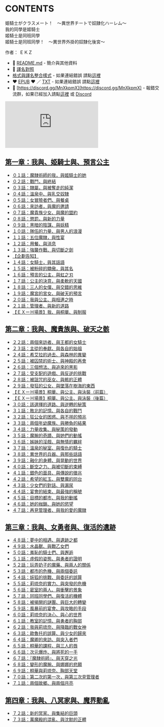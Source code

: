 # CONTENTS

姫騎士がクラスメート！　〜異世界チートで奴隷化ハーレム〜  
我的同學是姬騎士  
姬騎士是同班同學  
姬騎士是同班同學！　〜異世界外掛的奴隸化後宮〜  

作者： ＥＫＺ  



- :closed_book: [README.md](README.md) - 簡介與其他資料
- :pencil: [譯名對照](%E8%AD%AF%E5%90%8D%E5%B0%8D%E7%85%A7.md)
- [格式與譯名整合樣式](https://github.com/bluelovers/node-novel/blob/master/lib/locales/%E5%A7%AB%E9%A8%8E%E5%A3%AB%E3%81%8C%E3%82%AF%E3%83%A9%E3%82%B9%E3%83%A1%E3%83%BC%E3%83%88%EF%BC%81%E3%80%80%E3%80%9C%E7%95%B0%E4%B8%96%E7%95%8C%E3%83%81%E3%83%BC%E3%83%88%E3%81%A7%E5%A5%B4%E9%9A%B7%E5%8C%96%E3%83%8F%E3%83%BC%E3%83%AC%E3%83%A0%E3%80%9C.ts) - 如果連結錯誤 請點[這裡](https://github.com/bluelovers/node-novel/blob/master/lib/locales/)
-  :heart: [EPUB](https://gitlab.com/demonovel/epub-txt/blob/master/cm/%E6%88%91%E7%9A%84%E5%90%8C%E5%AD%B8%E6%98%AF%E5%A7%AC%E9%A8%8E%E5%A3%AB.epub) :heart:  ／ [TXT](https://gitlab.com/demonovel/epub-txt/blob/master/cm/out/%E6%88%91%E7%9A%84%E5%90%8C%E5%AD%B8%E6%98%AF%E5%A7%AC%E9%A8%8E%E5%A3%AB.out.txt) - 如果連結錯誤 請點[這裡](https://gitlab.com/demonovel/epub-txt/blob/master/cm/)
- :mega: [https://discord.gg/MnXkpmX](https://discord.gg/MnXkpmX) - 報錯交流群，如果已經加入請點[這裡](https://discordapp.com/channels/467794087769014273/467794088285175809) 或 [Discord](https://discordapp.com/channels/@me)


![導航目錄](https://chart.apis.google.com/chart?cht=qr&chs=150x150&chl=https://gitlab.com/novel-group/txt-source/blob/master/cm/姫騎士がクラスメート！　〜異世界チートで奴隷化ハーレム〜/導航目錄.md "導航目錄")




## [第一章：我與、姫騎士與、預言公主](00010_%E7%AC%AC%E4%B8%80%E7%AB%A0%EF%BC%9A%E6%88%91%E8%88%87%E3%80%81%E5%A7%AB%E9%A8%8E%E5%A3%AB%E8%88%87%E3%80%81%E9%A0%90%E8%A8%80%E5%85%AC%E4%B8%BB)

- [０１話：魔隸術師的我，與姬騎士的她](00010_%E7%AC%AC%E4%B8%80%E7%AB%A0%EF%BC%9A%E6%88%91%E8%88%87%E3%80%81%E5%A7%AB%E9%A8%8E%E5%A3%AB%E8%88%87%E3%80%81%E9%A0%90%E8%A8%80%E5%85%AC%E4%B8%BB/00010_%EF%BC%90%EF%BC%91%E8%A9%B1%EF%BC%9A%E9%AD%94%E9%9A%B8%E8%A1%93%E5%B8%AB%E7%9A%84%E6%88%91%EF%BC%8C%E8%88%87%E5%A7%AC%E9%A8%8E%E5%A3%AB%E7%9A%84%E5%A5%B9.txt)
- [０２話：戰鬥，與終結](00010_%E7%AC%AC%E4%B8%80%E7%AB%A0%EF%BC%9A%E6%88%91%E8%88%87%E3%80%81%E5%A7%AB%E9%A8%8E%E5%A3%AB%E8%88%87%E3%80%81%E9%A0%90%E8%A8%80%E5%85%AC%E4%B8%BB/00020_%EF%BC%90%EF%BC%92%E8%A9%B1%EF%BC%9A%E6%88%B0%E9%AC%A5%EF%BC%8C%E8%88%87%E7%B5%82%E7%B5%90.txt)
- [０３話：隸屬，與被奪走的純潔](00010_%E7%AC%AC%E4%B8%80%E7%AB%A0%EF%BC%9A%E6%88%91%E8%88%87%E3%80%81%E5%A7%AB%E9%A8%8E%E5%A3%AB%E8%88%87%E3%80%81%E9%A0%90%E8%A8%80%E5%85%AC%E4%B8%BB/00030_%EF%BC%90%EF%BC%93%E8%A9%B1%EF%BC%9A%E9%9A%B8%E5%B1%AC%EF%BC%8C%E8%88%87%E8%A2%AB%E5%A5%AA%E8%B5%B0%E7%9A%84%E7%B4%94%E6%BD%94.txt)
- [０４話：溫泉中、與乳交奴隸](00010_%E7%AC%AC%E4%B8%80%E7%AB%A0%EF%BC%9A%E6%88%91%E8%88%87%E3%80%81%E5%A7%AB%E9%A8%8E%E5%A3%AB%E8%88%87%E3%80%81%E9%A0%90%E8%A8%80%E5%85%AC%E4%B8%BB/00040_%EF%BC%90%EF%BC%94%E8%A9%B1%EF%BC%9A%E6%BA%AB%E6%B3%89%E4%B8%AD%E3%80%81%E8%88%87%E4%B9%B3%E4%BA%A4%E5%A5%B4%E9%9A%B8.txt)
- [０５話：女冒險者們、與餐桌](00010_%E7%AC%AC%E4%B8%80%E7%AB%A0%EF%BC%9A%E6%88%91%E8%88%87%E3%80%81%E5%A7%AB%E9%A8%8E%E5%A3%AB%E8%88%87%E3%80%81%E9%A0%90%E8%A8%80%E5%85%AC%E4%B8%BB/00050_%EF%BC%90%EF%BC%95%E8%A9%B1%EF%BC%9A%E5%A5%B3%E5%86%92%E9%9A%AA%E8%80%85%E5%80%91%E3%80%81%E8%88%87%E9%A4%90%E6%A1%8C.txt)
- [０６話：來訪者，與魔的邀請](00010_%E7%AC%AC%E4%B8%80%E7%AB%A0%EF%BC%9A%E6%88%91%E8%88%87%E3%80%81%E5%A7%AB%E9%A8%8E%E5%A3%AB%E8%88%87%E3%80%81%E9%A0%90%E8%A8%80%E5%85%AC%E4%B8%BB/00060_%EF%BC%90%EF%BC%96%E8%A9%B1%EF%BC%9A%E4%BE%86%E8%A8%AA%E8%80%85%EF%BC%8C%E8%88%87%E9%AD%94%E7%9A%84%E9%82%80%E8%AB%8B.txt)
- [０７話：魔貴族少女、與魔的盟約](00010_%E7%AC%AC%E4%B8%80%E7%AB%A0%EF%BC%9A%E6%88%91%E8%88%87%E3%80%81%E5%A7%AB%E9%A8%8E%E5%A3%AB%E8%88%87%E3%80%81%E9%A0%90%E8%A8%80%E5%85%AC%E4%B8%BB/00070_%EF%BC%90%EF%BC%97%E8%A9%B1%EF%BC%9A%E9%AD%94%E8%B2%B4%E6%97%8F%E5%B0%91%E5%A5%B3%E3%80%81%E8%88%87%E9%AD%94%E7%9A%84%E7%9B%9F%E7%B4%84.txt)
- [０８話：懲罰，與新的力量](00010_%E7%AC%AC%E4%B8%80%E7%AB%A0%EF%BC%9A%E6%88%91%E8%88%87%E3%80%81%E5%A7%AB%E9%A8%8E%E5%A3%AB%E8%88%87%E3%80%81%E9%A0%90%E8%A8%80%E5%85%AC%E4%B8%BB/00080_%EF%BC%90%EF%BC%98%E8%A9%B1%EF%BC%9A%E6%87%B2%E7%BD%B0%EF%BC%8C%E8%88%87%E6%96%B0%E7%9A%84%E5%8A%9B%E9%87%8F.txt)
- [０９話：黑暗的陰謀、與妖精](00010_%E7%AC%AC%E4%B8%80%E7%AB%A0%EF%BC%9A%E6%88%91%E8%88%87%E3%80%81%E5%A7%AB%E9%A8%8E%E5%A3%AB%E8%88%87%E3%80%81%E9%A0%90%E8%A8%80%E5%85%AC%E4%B8%BB/00090_%EF%BC%90%EF%BC%99%E8%A9%B1%EF%BC%9A%E9%BB%91%E6%9A%97%E7%9A%84%E9%99%B0%E8%AC%80%E3%80%81%E8%88%87%E5%A6%96%E7%B2%BE.txt)
- [１０話：隊伍的力量、與男人的浪漫](00010_%E7%AC%AC%E4%B8%80%E7%AB%A0%EF%BC%9A%E6%88%91%E8%88%87%E3%80%81%E5%A7%AB%E9%A8%8E%E5%A3%AB%E8%88%87%E3%80%81%E9%A0%90%E8%A8%80%E5%85%AC%E4%B8%BB/00100_%EF%BC%91%EF%BC%90%E8%A9%B1%EF%BC%9A%E9%9A%8A%E4%BC%8D%E7%9A%84%E5%8A%9B%E9%87%8F%E3%80%81%E8%88%87%E7%94%B7%E4%BA%BA%E7%9A%84%E6%B5%AA%E6%BC%AB.txt)
- [１１話：五位魔隸，與性宴](00010_%E7%AC%AC%E4%B8%80%E7%AB%A0%EF%BC%9A%E6%88%91%E8%88%87%E3%80%81%E5%A7%AB%E9%A8%8E%E5%A3%AB%E8%88%87%E3%80%81%E9%A0%90%E8%A8%80%E5%85%AC%E4%B8%BB/00110_%EF%BC%91%EF%BC%91%E8%A9%B1%EF%BC%9A%E4%BA%94%E4%BD%8D%E9%AD%94%E9%9A%B8%EF%BC%8C%E8%88%87%E6%80%A7%E5%AE%B4.txt)
- [１２話：用餐、與消息](00010_%E7%AC%AC%E4%B8%80%E7%AB%A0%EF%BC%9A%E6%88%91%E8%88%87%E3%80%81%E5%A7%AB%E9%A8%8E%E5%A3%AB%E8%88%87%E3%80%81%E9%A0%90%E8%A8%80%E5%85%AC%E4%B8%BB/00120_%EF%BC%91%EF%BC%92%E8%A9%B1%EF%BC%9A%E7%94%A8%E9%A4%90%E3%80%81%E8%88%87%E6%B6%88%E6%81%AF.txt)
- [１３話：強襲作戰、與切斷之劍](00010_%E7%AC%AC%E4%B8%80%E7%AB%A0%EF%BC%9A%E6%88%91%E8%88%87%E3%80%81%E5%A7%AB%E9%A8%8E%E5%A3%AB%E8%88%87%E3%80%81%E9%A0%90%E8%A8%80%E5%85%AC%E4%B8%BB/00130_%EF%BC%91%EF%BC%93%E8%A9%B1%EF%BC%9A%E5%BC%B7%E8%A5%B2%E4%BD%9C%E6%88%B0%E3%80%81%E8%88%87%E5%88%87%E6%96%B7%E4%B9%8B%E5%8A%8D.txt)
- [【企劃告知】](00010_%E7%AC%AC%E4%B8%80%E7%AB%A0%EF%BC%9A%E6%88%91%E8%88%87%E3%80%81%E5%A7%AB%E9%A8%8E%E5%A3%AB%E8%88%87%E3%80%81%E9%A0%90%E8%A8%80%E5%85%AC%E4%B8%BB/00140_%E3%80%90%E4%BC%81%E5%8A%83%E5%91%8A%E7%9F%A5%E3%80%91.txt)
- [１４話：女騎士，與其話語](00010_%E7%AC%AC%E4%B8%80%E7%AB%A0%EF%BC%9A%E6%88%91%E8%88%87%E3%80%81%E5%A7%AB%E9%A8%8E%E5%A3%AB%E8%88%87%E3%80%81%E9%A0%90%E8%A8%80%E5%85%AC%E4%B8%BB/00150_%EF%BC%91%EF%BC%94%E8%A9%B1%EF%BC%9A%E5%A5%B3%E9%A8%8E%E5%A3%AB%EF%BC%8C%E8%88%87%E5%85%B6%E8%A9%B1%E8%AA%9E.txt)
- [１５話：被粉碎的驕傲，與其名](00010_%E7%AC%AC%E4%B8%80%E7%AB%A0%EF%BC%9A%E6%88%91%E8%88%87%E3%80%81%E5%A7%AB%E9%A8%8E%E5%A3%AB%E8%88%87%E3%80%81%E9%A0%90%E8%A8%80%E5%85%AC%E4%B8%BB/00160_%EF%BC%91%EF%BC%95%E8%A9%B1%EF%BC%9A%E8%A2%AB%E7%B2%89%E7%A2%8E%E7%9A%84%E9%A9%95%E5%82%B2%EF%BC%8C%E8%88%87%E5%85%B6%E5%90%8D.txt)
- [１６話：預言的公主，與虹之刃](00010_%E7%AC%AC%E4%B8%80%E7%AB%A0%EF%BC%9A%E6%88%91%E8%88%87%E3%80%81%E5%A7%AB%E9%A8%8E%E5%A3%AB%E8%88%87%E3%80%81%E9%A0%90%E8%A8%80%E5%85%AC%E4%B8%BB/00170_%EF%BC%91%EF%BC%96%E8%A9%B1%EF%BC%9A%E9%A0%90%E8%A8%80%E7%9A%84%E5%85%AC%E4%B8%BB%EF%BC%8C%E8%88%87%E8%99%B9%E4%B9%8B%E5%88%83.txt)
- [１７話：公主的決意，與柔軟的天國](00010_%E7%AC%AC%E4%B8%80%E7%AB%A0%EF%BC%9A%E6%88%91%E8%88%87%E3%80%81%E5%A7%AB%E9%A8%8E%E5%A3%AB%E8%88%87%E3%80%81%E9%A0%90%E8%A8%80%E5%85%AC%E4%B8%BB/00180_%EF%BC%91%EF%BC%97%E8%A9%B1%EF%BC%9A%E5%85%AC%E4%B8%BB%E7%9A%84%E6%B1%BA%E6%84%8F%EF%BC%8C%E8%88%87%E6%9F%94%E8%BB%9F%E7%9A%84%E5%A4%A9%E5%9C%8B.txt)
- [１８話：三人的女僕、與交錯的思維](00010_%E7%AC%AC%E4%B8%80%E7%AB%A0%EF%BC%9A%E6%88%91%E8%88%87%E3%80%81%E5%A7%AB%E9%A8%8E%E5%A3%AB%E8%88%87%E3%80%81%E9%A0%90%E8%A8%80%E5%85%AC%E4%B8%BB/00190_%EF%BC%91%EF%BC%98%E8%A9%B1%EF%BC%9A%E4%B8%89%E4%BA%BA%E7%9A%84%E5%A5%B3%E5%83%95%E3%80%81%E8%88%87%E4%BA%A4%E9%8C%AF%E7%9A%84%E6%80%9D%E7%B6%AD.txt)
- [１９話：魔宮的宮女、與破天的預言](00010_%E7%AC%AC%E4%B8%80%E7%AB%A0%EF%BC%9A%E6%88%91%E8%88%87%E3%80%81%E5%A7%AB%E9%A8%8E%E5%A3%AB%E8%88%87%E3%80%81%E9%A0%90%E8%A8%80%E5%85%AC%E4%B8%BB/00200_%EF%BC%91%EF%BC%99%E8%A9%B1%EF%BC%9A%E9%AD%94%E5%AE%AE%E7%9A%84%E5%AE%AE%E5%A5%B3%E3%80%81%E8%88%87%E7%A0%B4%E5%A4%A9%E7%9A%84%E9%A0%90%E8%A8%80.txt)
- [２０話：我與公主、與相連之時](00010_%E7%AC%AC%E4%B8%80%E7%AB%A0%EF%BC%9A%E6%88%91%E8%88%87%E3%80%81%E5%A7%AB%E9%A8%8E%E5%A3%AB%E8%88%87%E3%80%81%E9%A0%90%E8%A8%80%E5%85%AC%E4%B8%BB/00210_%EF%BC%92%EF%BC%90%E8%A9%B1%EF%BC%9A%E6%88%91%E8%88%87%E5%85%AC%E4%B8%BB%E3%80%81%E8%88%87%E7%9B%B8%E9%80%A3%E4%B9%8B%E6%99%82.txt)
- [２１話：管理者、與新的道路](00010_%E7%AC%AC%E4%B8%80%E7%AB%A0%EF%BC%9A%E6%88%91%E8%88%87%E3%80%81%E5%A7%AB%E9%A8%8E%E5%A3%AB%E8%88%87%E3%80%81%E9%A0%90%E8%A8%80%E5%85%AC%E4%B8%BB/00220_%EF%BC%92%EF%BC%91%E8%A9%B1%EF%BC%9A%E7%AE%A1%E7%90%86%E8%80%85%E3%80%81%E8%88%87%E6%96%B0%E7%9A%84%E9%81%93%E8%B7%AF.txt)
- [【ＥＸーＨ場景】我、與桐華、與制服](00010_%E7%AC%AC%E4%B8%80%E7%AB%A0%EF%BC%9A%E6%88%91%E8%88%87%E3%80%81%E5%A7%AB%E9%A8%8E%E5%A3%AB%E8%88%87%E3%80%81%E9%A0%90%E8%A8%80%E5%85%AC%E4%B8%BB/00230_%E3%80%90%EF%BC%A5%EF%BC%B8%E3%83%BC%EF%BC%A8%E5%A0%B4%E6%99%AF%E3%80%91%E6%88%91%E3%80%81%E8%88%87%E6%A1%90%E8%8F%AF%E3%80%81%E8%88%87%E5%88%B6%E6%9C%8D.txt)


## [第二章：我與、魔貴族與、破天之骸](00020_%E7%AC%AC%E4%BA%8C%E7%AB%A0%EF%BC%9A%E6%88%91%E8%88%87%E3%80%81%E9%AD%94%E8%B2%B4%E6%97%8F%E8%88%87%E3%80%81%E7%A0%B4%E5%A4%A9%E4%B9%8B%E9%AA%B8)

- [２２話：兩個來訪者、與王都的女騎士](00020_%E7%AC%AC%E4%BA%8C%E7%AB%A0%EF%BC%9A%E6%88%91%E8%88%87%E3%80%81%E9%AD%94%E8%B2%B4%E6%97%8F%E8%88%87%E3%80%81%E7%A0%B4%E5%A4%A9%E4%B9%8B%E9%AA%B8/00240_%EF%BC%92%EF%BC%92%E8%A9%B1%EF%BC%9A%E5%85%A9%E5%80%8B%E4%BE%86%E8%A8%AA%E8%80%85%E3%80%81%E8%88%87%E7%8E%8B%E9%83%BD%E7%9A%84%E5%A5%B3%E9%A8%8E%E5%A3%AB.txt)
- [２３話：主從的奉獻、與各自的始祖](00020_%E7%AC%AC%E4%BA%8C%E7%AB%A0%EF%BC%9A%E6%88%91%E8%88%87%E3%80%81%E9%AD%94%E8%B2%B4%E6%97%8F%E8%88%87%E3%80%81%E7%A0%B4%E5%A4%A9%E4%B9%8B%E9%AA%B8/00250_%EF%BC%92%EF%BC%93%E8%A9%B1%EF%BC%9A%E4%B8%BB%E5%BE%9E%E7%9A%84%E5%A5%89%E7%8D%BB%E3%80%81%E8%88%87%E5%90%84%E8%87%AA%E7%9A%84%E5%A7%8B%E7%A5%96.txt)
- [２４話：希艾拉的過去、與森林的異變](00020_%E7%AC%AC%E4%BA%8C%E7%AB%A0%EF%BC%9A%E6%88%91%E8%88%87%E3%80%81%E9%AD%94%E8%B2%B4%E6%97%8F%E8%88%87%E3%80%81%E7%A0%B4%E5%A4%A9%E4%B9%8B%E9%AA%B8/00260_%EF%BC%92%EF%BC%94%E8%A9%B1%EF%BC%9A%E5%B8%8C%E8%89%BE%E6%8B%89%E7%9A%84%E9%81%8E%E5%8E%BB%E3%80%81%E8%88%87%E6%A3%AE%E6%9E%97%E7%9A%84%E7%95%B0%E8%AE%8A.txt)
- [２５話：被囚禁的術士、與神殿的再會](00020_%E7%AC%AC%E4%BA%8C%E7%AB%A0%EF%BC%9A%E6%88%91%E8%88%87%E3%80%81%E9%AD%94%E8%B2%B4%E6%97%8F%E8%88%87%E3%80%81%E7%A0%B4%E5%A4%A9%E4%B9%8B%E9%AA%B8/00270_%EF%BC%92%EF%BC%95%E8%A9%B1%EF%BC%9A%E8%A2%AB%E5%9B%9A%E7%A6%81%E7%9A%84%E8%A1%93%E5%A3%AB%E3%80%81%E8%88%87%E7%A5%9E%E6%AE%BF%E7%9A%84%E5%86%8D%E6%9C%83.txt)
- [２６話：三個想法、與追來的黑影](00020_%E7%AC%AC%E4%BA%8C%E7%AB%A0%EF%BC%9A%E6%88%91%E8%88%87%E3%80%81%E9%AD%94%E8%B2%B4%E6%97%8F%E8%88%87%E3%80%81%E7%A0%B4%E5%A4%A9%E4%B9%8B%E9%AA%B8/00280_%EF%BC%92%EF%BC%96%E8%A9%B1%EF%BC%9A%E4%B8%89%E5%80%8B%E6%83%B3%E6%B3%95%E3%80%81%E8%88%87%E8%BF%BD%E4%BE%86%E7%9A%84%E9%BB%91%E5%BD%B1.txt)
- [２７話：受支配的遊戲、與反逆的挑戰](00020_%E7%AC%AC%E4%BA%8C%E7%AB%A0%EF%BC%9A%E6%88%91%E8%88%87%E3%80%81%E9%AD%94%E8%B2%B4%E6%97%8F%E8%88%87%E3%80%81%E7%A0%B4%E5%A4%A9%E4%B9%8B%E9%AA%B8/00290_%EF%BC%92%EF%BC%97%E8%A9%B1%EF%BC%9A%E5%8F%97%E6%94%AF%E9%85%8D%E7%9A%84%E9%81%8A%E6%88%B2%E3%80%81%E8%88%87%E5%8F%8D%E9%80%86%E7%9A%84%E6%8C%91%E6%88%B0.txt)
- [２８話：被詛咒的巫女、與骸的正體](00020_%E7%AC%AC%E4%BA%8C%E7%AB%A0%EF%BC%9A%E6%88%91%E8%88%87%E3%80%81%E9%AD%94%E8%B2%B4%E6%97%8F%E8%88%87%E3%80%81%E7%A0%B4%E5%A4%A9%E4%B9%8B%E9%AA%B8/00300_%EF%BC%92%EF%BC%98%E8%A9%B1%EF%BC%9A%E8%A2%AB%E8%A9%9B%E5%92%92%E7%9A%84%E5%B7%AB%E5%A5%B3%E3%80%81%E8%88%87%E9%AA%B8%E7%9A%84%E6%AD%A3%E9%AB%94.txt)
- [２９話：發狂的公女、與墜落在樹海的東西](00020_%E7%AC%AC%E4%BA%8C%E7%AB%A0%EF%BC%9A%E6%88%91%E8%88%87%E3%80%81%E9%AD%94%E8%B2%B4%E6%97%8F%E8%88%87%E3%80%81%E7%A0%B4%E5%A4%A9%E4%B9%8B%E9%AA%B8/00310_%EF%BC%92%EF%BC%99%E8%A9%B1%EF%BC%9A%E7%99%BC%E7%8B%82%E7%9A%84%E5%85%AC%E5%A5%B3%E3%80%81%E8%88%87%E5%A2%9C%E8%90%BD%E5%9C%A8%E6%A8%B9%E6%B5%B7%E7%9A%84%E6%9D%B1%E8%A5%BF.txt)
- [【ＥＸーＨ場景】桐華、與公主、與泳裝（前篇）](00020_%E7%AC%AC%E4%BA%8C%E7%AB%A0%EF%BC%9A%E6%88%91%E8%88%87%E3%80%81%E9%AD%94%E8%B2%B4%E6%97%8F%E8%88%87%E3%80%81%E7%A0%B4%E5%A4%A9%E4%B9%8B%E9%AA%B8/00320_%E3%80%90%EF%BC%A5%EF%BC%B8%E3%83%BC%EF%BC%A8%E5%A0%B4%E6%99%AF%E3%80%91%E6%A1%90%E8%8F%AF%E3%80%81%E8%88%87%E5%85%AC%E4%B8%BB%E3%80%81%E8%88%87%E6%B3%B3%E8%A3%9D%EF%BC%88%E5%89%8D%E7%AF%87%EF%BC%89.txt)
- [【ＥＸーＨ場景】桐華、與公主、與泳裝（後篇）](00020_%E7%AC%AC%E4%BA%8C%E7%AB%A0%EF%BC%9A%E6%88%91%E8%88%87%E3%80%81%E9%AD%94%E8%B2%B4%E6%97%8F%E8%88%87%E3%80%81%E7%A0%B4%E5%A4%A9%E4%B9%8B%E9%AA%B8/00330_%E3%80%90%EF%BC%A5%EF%BC%B8%E3%83%BC%EF%BC%A8%E5%A0%B4%E6%99%AF%E3%80%91%E6%A1%90%E8%8F%AF%E3%80%81%E8%88%87%E5%85%AC%E4%B8%BB%E3%80%81%E8%88%87%E6%B3%B3%E8%A3%9D%EF%BC%88%E5%BE%8C%E7%AF%87%EF%BC%89.txt)
- [３０話：該選擇的道路、與逆轉的秘策](00020_%E7%AC%AC%E4%BA%8C%E7%AB%A0%EF%BC%9A%E6%88%91%E8%88%87%E3%80%81%E9%AD%94%E8%B2%B4%E6%97%8F%E8%88%87%E3%80%81%E7%A0%B4%E5%A4%A9%E4%B9%8B%E9%AA%B8/00340_%EF%BC%93%EF%BC%90%E8%A9%B1%EF%BC%9A%E8%A9%B2%E9%81%B8%E6%93%87%E7%9A%84%E9%81%93%E8%B7%AF%E3%80%81%E8%88%87%E9%80%86%E8%BD%89%E7%9A%84%E7%A7%98%E7%AD%96.txt)
- [３１話：敗北的記憶、與各自的戰鬥](00020_%E7%AC%AC%E4%BA%8C%E7%AB%A0%EF%BC%9A%E6%88%91%E8%88%87%E3%80%81%E9%AD%94%E8%B2%B4%E6%97%8F%E8%88%87%E3%80%81%E7%A0%B4%E5%A4%A9%E4%B9%8B%E9%AA%B8/00350_%EF%BC%93%EF%BC%91%E8%A9%B1%EF%BC%9A%E6%95%97%E5%8C%97%E7%9A%84%E8%A8%98%E6%86%B6%E3%80%81%E8%88%87%E5%90%84%E8%87%AA%E7%9A%84%E6%88%B0%E9%AC%A5.txt)
- [３２話：狂公女的困惑、與不祥的預兆](00020_%E7%AC%AC%E4%BA%8C%E7%AB%A0%EF%BC%9A%E6%88%91%E8%88%87%E3%80%81%E9%AD%94%E8%B2%B4%E6%97%8F%E8%88%87%E3%80%81%E7%A0%B4%E5%A4%A9%E4%B9%8B%E9%AA%B8/00360_%EF%BC%93%EF%BC%92%E8%A9%B1%EF%BC%9A%E7%8B%82%E5%85%AC%E5%A5%B3%E7%9A%84%E5%9B%B0%E6%83%91%E3%80%81%E8%88%87%E4%B8%8D%E7%A5%A5%E7%9A%84%E9%A0%90%E5%85%86.txt)
- [３３話：兩個年幼魔族、與勝負的結果](00020_%E7%AC%AC%E4%BA%8C%E7%AB%A0%EF%BC%9A%E6%88%91%E8%88%87%E3%80%81%E9%AD%94%E8%B2%B4%E6%97%8F%E8%88%87%E3%80%81%E7%A0%B4%E5%A4%A9%E4%B9%8B%E9%AA%B8/00370_%EF%BC%93%EF%BC%93%E8%A9%B1%EF%BC%9A%E5%85%A9%E5%80%8B%E5%B9%B4%E5%B9%BC%E9%AD%94%E6%97%8F%E3%80%81%E8%88%87%E5%8B%9D%E8%B2%A0%E7%9A%84%E7%B5%90%E6%9E%9C.txt)
- [３４話：力量收集、與秘策的發動](00020_%E7%AC%AC%E4%BA%8C%E7%AB%A0%EF%BC%9A%E6%88%91%E8%88%87%E3%80%81%E9%AD%94%E8%B2%B4%E6%97%8F%E8%88%87%E3%80%81%E7%A0%B4%E5%A4%A9%E4%B9%8B%E9%AA%B8/00380_%EF%BC%93%EF%BC%94%E8%A9%B1%EF%BC%9A%E5%8A%9B%E9%87%8F%E6%94%B6%E9%9B%86%E3%80%81%E8%88%87%E7%A7%98%E7%AD%96%E7%9A%84%E7%99%BC%E5%8B%95.txt)
- [３５話：魔腕的奇蹟、與她們的動搖](00020_%E7%AC%AC%E4%BA%8C%E7%AB%A0%EF%BC%9A%E6%88%91%E8%88%87%E3%80%81%E9%AD%94%E8%B2%B4%E6%97%8F%E8%88%87%E3%80%81%E7%A0%B4%E5%A4%A9%E4%B9%8B%E9%AA%B8/00390_%EF%BC%93%EF%BC%95%E8%A9%B1%EF%BC%9A%E9%AD%94%E8%85%95%E7%9A%84%E5%A5%87%E8%B9%9F%E3%80%81%E8%88%87%E5%A5%B9%E5%80%91%E7%9A%84%E5%8B%95%E6%90%96.txt)
- [３６話：姊妹的淫戲、與無情的羈絆](00020_%E7%AC%AC%E4%BA%8C%E7%AB%A0%EF%BC%9A%E6%88%91%E8%88%87%E3%80%81%E9%AD%94%E8%B2%B4%E6%97%8F%E8%88%87%E3%80%81%E7%A0%B4%E5%A4%A9%E4%B9%8B%E9%AA%B8/00400_%EF%BC%93%EF%BC%96%E8%A9%B1%EF%BC%9A%E5%A7%8A%E5%A6%B9%E7%9A%84%E6%B7%AB%E6%88%B2%E3%80%81%E8%88%87%E7%84%A1%E6%83%85%E7%9A%84%E7%BE%88%E7%B5%86.txt)
- [３７話：溫泉的秘室、與復仇的騎士](00020_%E7%AC%AC%E4%BA%8C%E7%AB%A0%EF%BC%9A%E6%88%91%E8%88%87%E3%80%81%E9%AD%94%E8%B2%B4%E6%97%8F%E8%88%87%E3%80%81%E7%A0%B4%E5%A4%A9%E4%B9%8B%E9%AA%B8/00410_%EF%BC%93%EF%BC%97%E8%A9%B1%EF%BC%9A%E6%BA%AB%E6%B3%89%E7%9A%84%E7%A7%98%E5%AE%A4%E3%80%81%E8%88%87%E5%BE%A9%E4%BB%87%E7%9A%84%E9%A8%8E%E5%A3%AB.txt)
- [３８話：異世界的兵器、與那些話語](00020_%E7%AC%AC%E4%BA%8C%E7%AB%A0%EF%BC%9A%E6%88%91%E8%88%87%E3%80%81%E9%AD%94%E8%B2%B4%E6%97%8F%E8%88%87%E3%80%81%E7%A0%B4%E5%A4%A9%E4%B9%8B%E9%AA%B8/00420_%EF%BC%93%EF%BC%98%E8%A9%B1%EF%BC%9A%E7%95%B0%E4%B8%96%E7%95%8C%E7%9A%84%E5%85%B5%E5%99%A8%E3%80%81%E8%88%87%E9%82%A3%E4%BA%9B%E8%A9%B1%E8%AA%9E.txt)
- [３９話：融化的身體、與晃動的世界](00020_%E7%AC%AC%E4%BA%8C%E7%AB%A0%EF%BC%9A%E6%88%91%E8%88%87%E3%80%81%E9%AD%94%E8%B2%B4%E6%97%8F%E8%88%87%E3%80%81%E7%A0%B4%E5%A4%A9%E4%B9%8B%E9%AA%B8/00430_%EF%BC%93%EF%BC%99%E8%A9%B1%EF%BC%9A%E8%9E%8D%E5%8C%96%E7%9A%84%E8%BA%AB%E9%AB%94%E3%80%81%E8%88%87%E6%99%83%E5%8B%95%E7%9A%84%E4%B8%96%E7%95%8C.txt)
- [４０話：斷空之力、與被切斷的束縛](00020_%E7%AC%AC%E4%BA%8C%E7%AB%A0%EF%BC%9A%E6%88%91%E8%88%87%E3%80%81%E9%AD%94%E8%B2%B4%E6%97%8F%E8%88%87%E3%80%81%E7%A0%B4%E5%A4%A9%E4%B9%8B%E9%AA%B8/00440_%EF%BC%94%EF%BC%90%E8%A9%B1%EF%BC%9A%E6%96%B7%E7%A9%BA%E4%B9%8B%E5%8A%9B%E3%80%81%E8%88%87%E8%A2%AB%E5%88%87%E6%96%B7%E7%9A%84%E6%9D%9F%E7%B8%9B.txt)
- [４１話：銀色的面具、與傳說的徵兆](00020_%E7%AC%AC%E4%BA%8C%E7%AB%A0%EF%BC%9A%E6%88%91%E8%88%87%E3%80%81%E9%AD%94%E8%B2%B4%E6%97%8F%E8%88%87%E3%80%81%E7%A0%B4%E5%A4%A9%E4%B9%8B%E9%AA%B8/00450_%EF%BC%94%EF%BC%91%E8%A9%B1%EF%BC%9A%E9%8A%80%E8%89%B2%E7%9A%84%E9%9D%A2%E5%85%B7%E3%80%81%E8%88%87%E5%82%B3%E8%AA%AA%E7%9A%84%E5%BE%B5%E5%85%86.txt)
- [４２話：希望的紅玉、與雙魔的同台](00020_%E7%AC%AC%E4%BA%8C%E7%AB%A0%EF%BC%9A%E6%88%91%E8%88%87%E3%80%81%E9%AD%94%E8%B2%B4%E6%97%8F%E8%88%87%E3%80%81%E7%A0%B4%E5%A4%A9%E4%B9%8B%E9%AA%B8/00460_%EF%BC%94%EF%BC%92%E8%A9%B1%EF%BC%9A%E5%B8%8C%E6%9C%9B%E7%9A%84%E7%B4%85%E7%8E%89%E3%80%81%E8%88%87%E9%9B%99%E9%AD%94%E7%9A%84%E5%90%8C%E5%8F%B0.txt)
- [４３話：少女們的對話、與漏尿](00020_%E7%AC%AC%E4%BA%8C%E7%AB%A0%EF%BC%9A%E6%88%91%E8%88%87%E3%80%81%E9%AD%94%E8%B2%B4%E6%97%8F%E8%88%87%E3%80%81%E7%A0%B4%E5%A4%A9%E4%B9%8B%E9%AA%B8/00470_%EF%BC%94%EF%BC%93%E8%A9%B1%EF%BC%9A%E5%B0%91%E5%A5%B3%E5%80%91%E7%9A%84%E5%B0%8D%E8%A9%B1%E3%80%81%E8%88%87%E6%BC%8F%E5%B0%BF.txt)
- [４４話：宴會的結束、與最強的稱號](00020_%E7%AC%AC%E4%BA%8C%E7%AB%A0%EF%BC%9A%E6%88%91%E8%88%87%E3%80%81%E9%AD%94%E8%B2%B4%E6%97%8F%E8%88%87%E3%80%81%E7%A0%B4%E5%A4%A9%E4%B9%8B%E9%AA%B8/00480_%EF%BC%94%EF%BC%94%E8%A9%B1%EF%BC%9A%E5%AE%B4%E6%9C%83%E7%9A%84%E7%B5%90%E6%9D%9F%E3%80%81%E8%88%87%E6%9C%80%E5%BC%B7%E7%9A%84%E7%A8%B1%E8%99%9F.txt)
- [４５話：目標的都市、與我的動搖](00020_%E7%AC%AC%E4%BA%8C%E7%AB%A0%EF%BC%9A%E6%88%91%E8%88%87%E3%80%81%E9%AD%94%E8%B2%B4%E6%97%8F%E8%88%87%E3%80%81%E7%A0%B4%E5%A4%A9%E4%B9%8B%E9%AA%B8/00490_%EF%BC%94%EF%BC%95%E8%A9%B1%EF%BC%9A%E7%9B%AE%E6%A8%99%E7%9A%84%E9%83%BD%E5%B8%82%E3%80%81%E8%88%87%E6%88%91%E7%9A%84%E5%8B%95%E6%90%96.txt)
- [４６話：她的枷鎖、與她的慾望](00020_%E7%AC%AC%E4%BA%8C%E7%AB%A0%EF%BC%9A%E6%88%91%E8%88%87%E3%80%81%E9%AD%94%E8%B2%B4%E6%97%8F%E8%88%87%E3%80%81%E7%A0%B4%E5%A4%A9%E4%B9%8B%E9%AA%B8/00500_%EF%BC%94%EF%BC%96%E8%A9%B1%EF%BC%9A%E5%A5%B9%E7%9A%84%E6%9E%B7%E9%8E%96%E3%80%81%E8%88%87%E5%A5%B9%E7%9A%84%E6%85%BE%E6%9C%9B.txt)
- [４７話：再見管理者、與我的愛的魔隸](00020_%E7%AC%AC%E4%BA%8C%E7%AB%A0%EF%BC%9A%E6%88%91%E8%88%87%E3%80%81%E9%AD%94%E8%B2%B4%E6%97%8F%E8%88%87%E3%80%81%E7%A0%B4%E5%A4%A9%E4%B9%8B%E9%AA%B8/00510_%EF%BC%94%EF%BC%97%E8%A9%B1%EF%BC%9A%E5%86%8D%E8%A6%8B%E7%AE%A1%E7%90%86%E8%80%85%E3%80%81%E8%88%87%E6%88%91%E7%9A%84%E6%84%9B%E7%9A%84%E9%AD%94%E9%9A%B8.txt)


## [第三章：我與、女勇者與、復活的遺跡](00040_%E7%AC%AC%E4%B8%89%E7%AB%A0%EF%BC%9A%E6%88%91%E8%88%87%E3%80%81%E5%A5%B3%E5%8B%87%E8%80%85%E8%88%87%E3%80%81%E5%BE%A9%E6%B4%BB%E7%9A%84%E9%81%BA%E8%B7%A1)

- [４８話：夢中的相遇、與遺跡之都](00040_%E7%AC%AC%E4%B8%89%E7%AB%A0%EF%BC%9A%E6%88%91%E8%88%87%E3%80%81%E5%A5%B3%E5%8B%87%E8%80%85%E8%88%87%E3%80%81%E5%BE%A9%E6%B4%BB%E7%9A%84%E9%81%BA%E8%B7%A1/00530_%EF%BC%94%EF%BC%98%E8%A9%B1%EF%BC%9A%E5%A4%A2%E4%B8%AD%E7%9A%84%E7%9B%B8%E9%81%87%E3%80%81%E8%88%87%E9%81%BA%E8%B7%A1%E4%B9%8B%E9%83%BD.txt)
- [４９話：水晶獸、與戰乙女們](00040_%E7%AC%AC%E4%B8%89%E7%AB%A0%EF%BC%9A%E6%88%91%E8%88%87%E3%80%81%E5%A5%B3%E5%8B%87%E8%80%85%E8%88%87%E3%80%81%E5%BE%A9%E6%B4%BB%E7%9A%84%E9%81%BA%E8%B7%A1/00540_%EF%BC%94%EF%BC%99%E8%A9%B1%EF%BC%9A%E6%B0%B4%E6%99%B6%E7%8D%B8%E3%80%81%E8%88%87%E6%88%B0%E4%B9%99%E5%A5%B3%E5%80%91.txt)
- [５０話：羞恥的騎士們、與邂逅](00040_%E7%AC%AC%E4%B8%89%E7%AB%A0%EF%BC%9A%E6%88%91%E8%88%87%E3%80%81%E5%A5%B3%E5%8B%87%E8%80%85%E8%88%87%E3%80%81%E5%BE%A9%E6%B4%BB%E7%9A%84%E9%81%BA%E8%B7%A1/00550_%EF%BC%95%EF%BC%90%E8%A9%B1%EF%BC%9A%E7%BE%9E%E6%81%A5%E7%9A%84%E9%A8%8E%E5%A3%AB%E5%80%91%E3%80%81%E8%88%87%E9%82%82%E9%80%85.txt)
- [５１話：虛假的姿態、與勇者的證明](00040_%E7%AC%AC%E4%B8%89%E7%AB%A0%EF%BC%9A%E6%88%91%E8%88%87%E3%80%81%E5%A5%B3%E5%8B%87%E8%80%85%E8%88%87%E3%80%81%E5%BE%A9%E6%B4%BB%E7%9A%84%E9%81%BA%E8%B7%A1/00560_%EF%BC%95%EF%BC%91%E8%A9%B1%EF%BC%9A%E8%99%9B%E5%81%87%E7%9A%84%E5%A7%BF%E6%85%8B%E3%80%81%E8%88%87%E5%8B%87%E8%80%85%E7%9A%84%E8%AD%89%E6%98%8E.txt)
- [５２話：玩弄奶子的魔藥、與兩人的關係](00040_%E7%AC%AC%E4%B8%89%E7%AB%A0%EF%BC%9A%E6%88%91%E8%88%87%E3%80%81%E5%A5%B3%E5%8B%87%E8%80%85%E8%88%87%E3%80%81%E5%BE%A9%E6%B4%BB%E7%9A%84%E9%81%BA%E8%B7%A1/00570_%EF%BC%95%EF%BC%92%E8%A9%B1%EF%BC%9A%E7%8E%A9%E5%BC%84%E5%A5%B6%E5%AD%90%E7%9A%84%E9%AD%94%E8%97%A5%E3%80%81%E8%88%87%E5%85%A9%E4%BA%BA%E7%9A%84%E9%97%9C%E4%BF%82.txt)
- [５３話：都市的危機、與兩個委託](00040_%E7%AC%AC%E4%B8%89%E7%AB%A0%EF%BC%9A%E6%88%91%E8%88%87%E3%80%81%E5%A5%B3%E5%8B%87%E8%80%85%E8%88%87%E3%80%81%E5%BE%A9%E6%B4%BB%E7%9A%84%E9%81%BA%E8%B7%A1/00580_%EF%BC%95%EF%BC%93%E8%A9%B1%EF%BC%9A%E9%83%BD%E5%B8%82%E7%9A%84%E5%8D%B1%E6%A9%9F%E3%80%81%E8%88%87%E5%85%A9%E5%80%8B%E5%A7%94%E8%A8%97.txt)
- [５４話：妖狐的挑戰、與委託的誤算](00040_%E7%AC%AC%E4%B8%89%E7%AB%A0%EF%BC%9A%E6%88%91%E8%88%87%E3%80%81%E5%A5%B3%E5%8B%87%E8%80%85%E8%88%87%E3%80%81%E5%BE%A9%E6%B4%BB%E7%9A%84%E9%81%BA%E8%B7%A1/00590_%EF%BC%95%EF%BC%94%E8%A9%B1%EF%BC%9A%E5%A6%96%E7%8B%90%E7%9A%84%E6%8C%91%E6%88%B0%E3%80%81%E8%88%87%E5%A7%94%E8%A8%97%E7%9A%84%E8%AA%A4%E7%AE%97.txt)
- [５５話：莉琉奈的實力、與突發的危機](00040_%E7%AC%AC%E4%B8%89%E7%AB%A0%EF%BC%9A%E6%88%91%E8%88%87%E3%80%81%E5%A5%B3%E5%8B%87%E8%80%85%E8%88%87%E3%80%81%E5%BE%A9%E6%B4%BB%E7%9A%84%E9%81%BA%E8%B7%A1/00600_%EF%BC%95%EF%BC%95%E8%A9%B1%EF%BC%9A%E8%8E%89%E7%90%89%E5%A5%88%E7%9A%84%E5%AF%A6%E5%8A%9B%E3%80%81%E8%88%87%E7%AA%81%E7%99%BC%E7%9A%84%E5%8D%B1%E6%A9%9F.txt)
- [５６話：密室的兩人、與衝擊的景象](00040_%E7%AC%AC%E4%B8%89%E7%AB%A0%EF%BC%9A%E6%88%91%E8%88%87%E3%80%81%E5%A5%B3%E5%8B%87%E8%80%85%E8%88%87%E3%80%81%E5%BE%A9%E6%B4%BB%E7%9A%84%E9%81%BA%E8%B7%A1/00620_%EF%BC%95%EF%BC%96%E8%A9%B1%EF%BC%9A%E5%AF%86%E5%AE%A4%E7%9A%84%E5%85%A9%E4%BA%BA%E3%80%81%E8%88%87%E8%A1%9D%E6%93%8A%E7%9A%84%E6%99%AF%E8%B1%A1.txt)
- [５７話：同班同學們、與復活的機體](00040_%E7%AC%AC%E4%B8%89%E7%AB%A0%EF%BC%9A%E6%88%91%E8%88%87%E3%80%81%E5%A5%B3%E5%8B%87%E8%80%85%E8%88%87%E3%80%81%E5%BE%A9%E6%B4%BB%E7%9A%84%E9%81%BA%E8%B7%A1/00630_%EF%BC%95%EF%BC%97%E8%A9%B1%EF%BC%9A%E5%90%8C%E7%8F%AD%E5%90%8C%E5%AD%B8%E5%80%91%E3%80%81%E8%88%87%E5%BE%A9%E6%B4%BB%E7%9A%84%E6%A9%9F%E9%AB%94.txt)
- [５８話：被揭開的謎團、與巨大的轉變](00040_%E7%AC%AC%E4%B8%89%E7%AB%A0%EF%BC%9A%E6%88%91%E8%88%87%E3%80%81%E5%A5%B3%E5%8B%87%E8%80%85%E8%88%87%E3%80%81%E5%BE%A9%E6%B4%BB%E7%9A%84%E9%81%BA%E8%B7%A1/00640_%EF%BC%95%EF%BC%98%E8%A9%B1%EF%BC%9A%E8%A2%AB%E6%8F%AD%E9%96%8B%E7%9A%84%E8%AC%8E%E5%9C%98%E3%80%81%E8%88%87%E5%B7%A8%E5%A4%A7%E7%9A%84%E8%BD%89%E8%AE%8A.txt)
- [５９話：風暴前的宴會、與攻略的手段](00040_%E7%AC%AC%E4%B8%89%E7%AB%A0%EF%BC%9A%E6%88%91%E8%88%87%E3%80%81%E5%A5%B3%E5%8B%87%E8%80%85%E8%88%87%E3%80%81%E5%BE%A9%E6%B4%BB%E7%9A%84%E9%81%BA%E8%B7%A1/00650_%EF%BC%95%EF%BC%99%E8%A9%B1%EF%BC%9A%E9%A2%A8%E6%9A%B4%E5%89%8D%E7%9A%84%E5%AE%B4%E6%9C%83%E3%80%81%E8%88%87%E6%94%BB%E7%95%A5%E7%9A%84%E6%89%8B%E6%AE%B5.txt)
- [６０話：莉琉奈的決心、與心的世界](00040_%E7%AC%AC%E4%B8%89%E7%AB%A0%EF%BC%9A%E6%88%91%E8%88%87%E3%80%81%E5%A5%B3%E5%8B%87%E8%80%85%E8%88%87%E3%80%81%E5%BE%A9%E6%B4%BB%E7%9A%84%E9%81%BA%E8%B7%A1/00660_%EF%BC%96%EF%BC%90%E8%A9%B1%EF%BC%9A%E8%8E%89%E7%90%89%E5%A5%88%E7%9A%84%E6%B1%BA%E5%BF%83%E3%80%81%E8%88%87%E5%BF%83%E7%9A%84%E4%B8%96%E7%95%8C.txt)
- [６１話：教室的記憶、與勇者的胸部](00040_%E7%AC%AC%E4%B8%89%E7%AB%A0%EF%BC%9A%E6%88%91%E8%88%87%E3%80%81%E5%A5%B3%E5%8B%87%E8%80%85%E8%88%87%E3%80%81%E5%BE%A9%E6%B4%BB%E7%9A%84%E9%81%BA%E8%B7%A1/00670_%EF%BC%96%EF%BC%91%E8%A9%B1%EF%BC%9A%E6%95%99%E5%AE%A4%E7%9A%84%E8%A8%98%E6%86%B6%E3%80%81%E8%88%87%E5%8B%87%E8%80%85%E7%9A%84%E8%83%B8%E9%83%A8.txt)
- [６２話：我與莉琉奈、與降臨的戰女神](00040_%E7%AC%AC%E4%B8%89%E7%AB%A0%EF%BC%9A%E6%88%91%E8%88%87%E3%80%81%E5%A5%B3%E5%8B%87%E8%80%85%E8%88%87%E3%80%81%E5%BE%A9%E6%B4%BB%E7%9A%84%E9%81%BA%E8%B7%A1/00680_%EF%BC%96%EF%BC%92%E8%A9%B1%EF%BC%9A%E6%88%91%E8%88%87%E8%8E%89%E7%90%89%E5%A5%88%E3%80%81%E8%88%87%E9%99%8D%E8%87%A8%E7%9A%84%E6%88%B0%E5%A5%B3%E7%A5%9E.txt)
- [６３話：歐魯托的誤算、與少女的歸來](00040_%E7%AC%AC%E4%B8%89%E7%AB%A0%EF%BC%9A%E6%88%91%E8%88%87%E3%80%81%E5%A5%B3%E5%8B%87%E8%80%85%E8%88%87%E3%80%81%E5%BE%A9%E6%B4%BB%E7%9A%84%E9%81%BA%E8%B7%A1/00690_%EF%BC%96%EF%BC%93%E8%A9%B1%EF%BC%9A%E6%AD%90%E9%AD%AF%E6%89%98%E7%9A%84%E8%AA%A4%E7%AE%97%E3%80%81%E8%88%87%E5%B0%91%E5%A5%B3%E7%9A%84%E6%AD%B8%E4%BE%86.txt)
- [６４話：魔卿的來訪、與突入者們](00040_%E7%AC%AC%E4%B8%89%E7%AB%A0%EF%BC%9A%E6%88%91%E8%88%87%E3%80%81%E5%A5%B3%E5%8B%87%E8%80%85%E8%88%87%E3%80%81%E5%BE%A9%E6%B4%BB%E7%9A%84%E9%81%BA%E8%B7%A1/00700_%EF%BC%96%EF%BC%94%E8%A9%B1%EF%BC%9A%E9%AD%94%E5%8D%BF%E7%9A%84%E4%BE%86%E8%A8%AA%E3%80%81%E8%88%87%E7%AA%81%E5%85%A5%E8%80%85%E5%80%91.txt)
- [６５話：桐華的課程、與三人的唇](00040_%E7%AC%AC%E4%B8%89%E7%AB%A0%EF%BC%9A%E6%88%91%E8%88%87%E3%80%81%E5%A5%B3%E5%8B%87%E8%80%85%E8%88%87%E3%80%81%E5%BE%A9%E6%B4%BB%E7%9A%84%E9%81%BA%E8%B7%A1/00710_%EF%BC%96%EF%BC%95%E8%A9%B1%EF%BC%9A%E6%A1%90%E8%8F%AF%E7%9A%84%E8%AA%B2%E7%A8%8B%E3%80%81%E8%88%87%E4%B8%89%E4%BA%BA%E7%9A%84%E5%94%87.txt)
- [６６話：次元爆炸、與將死的一手](00040_%E7%AC%AC%E4%B8%89%E7%AB%A0%EF%BC%9A%E6%88%91%E8%88%87%E3%80%81%E5%A5%B3%E5%8B%87%E8%80%85%E8%88%87%E3%80%81%E5%BE%A9%E6%B4%BB%E7%9A%84%E9%81%BA%E8%B7%A1/00720_%EF%BC%96%EF%BC%96%E8%A9%B1%EF%BC%9A%E6%AC%A1%E5%85%83%E7%88%86%E7%82%B8%E3%80%81%E8%88%87%E5%B0%87%E6%AD%BB%E7%9A%84%E4%B8%80%E6%89%8B.txt)
- [６７話：『魔隸術師』、與天穿之光](00040_%E7%AC%AC%E4%B8%89%E7%AB%A0%EF%BC%9A%E6%88%91%E8%88%87%E3%80%81%E5%A5%B3%E5%8B%87%E8%80%85%E8%88%87%E3%80%81%E5%BE%A9%E6%B4%BB%E7%9A%84%E9%81%BA%E8%B7%A1/00730_%EF%BC%96%EF%BC%97%E8%A9%B1%EF%BC%9A%E3%80%8E%E9%AD%94%E9%9A%B8%E8%A1%93%E5%B8%AB%E3%80%8F%E3%80%81%E8%88%87%E5%A4%A9%E7%A9%BF%E4%B9%8B%E5%85%89.txt)
- [６８話：變形的魔腕、與娜娜的悲願](00040_%E7%AC%AC%E4%B8%89%E7%AB%A0%EF%BC%9A%E6%88%91%E8%88%87%E3%80%81%E5%A5%B3%E5%8B%87%E8%80%85%E8%88%87%E3%80%81%E5%BE%A9%E6%B4%BB%E7%9A%84%E9%81%BA%E8%B7%A1/00740_%EF%BC%96%EF%BC%98%E8%A9%B1%EF%BC%9A%E8%AE%8A%E5%BD%A2%E7%9A%84%E9%AD%94%E8%85%95%E3%80%81%E8%88%87%E5%A8%9C%E5%A8%9C%E7%9A%84%E6%82%B2%E9%A1%98.txt)
- [６９話：桐華與莉琉奈、胸部天堂](00040_%E7%AC%AC%E4%B8%89%E7%AB%A0%EF%BC%9A%E6%88%91%E8%88%87%E3%80%81%E5%A5%B3%E5%8B%87%E8%80%85%E8%88%87%E3%80%81%E5%BE%A9%E6%B4%BB%E7%9A%84%E9%81%BA%E8%B7%A1/00750_%EF%BC%96%EF%BC%99%E8%A9%B1%EF%BC%9A%E6%A1%90%E8%8F%AF%E8%88%87%E8%8E%89%E7%90%89%E5%A5%88%E3%80%81%E8%83%B8%E9%83%A8%E5%A4%A9%E5%A0%82.txt)
- [７０話：第二次的第一次，與第三次見管理者](00040_%E7%AC%AC%E4%B8%89%E7%AB%A0%EF%BC%9A%E6%88%91%E8%88%87%E3%80%81%E5%A5%B3%E5%8B%87%E8%80%85%E8%88%87%E3%80%81%E5%BE%A9%E6%B4%BB%E7%9A%84%E9%81%BA%E8%B7%A1/00760_%EF%BC%97%EF%BC%90%E8%A9%B1%EF%BC%9A%E7%AC%AC%E4%BA%8C%E6%AC%A1%E7%9A%84%E7%AC%AC%E4%B8%80%E6%AC%A1%EF%BC%8C%E8%88%87%E7%AC%AC%E4%B8%89%E6%AC%A1%E8%A6%8B%E7%AE%A1%E7%90%86%E8%80%85.txt)
- [７１話：兩個故鄉、與兩個月亮](00040_%E7%AC%AC%E4%B8%89%E7%AB%A0%EF%BC%9A%E6%88%91%E8%88%87%E3%80%81%E5%A5%B3%E5%8B%87%E8%80%85%E8%88%87%E3%80%81%E5%BE%A9%E6%B4%BB%E7%9A%84%E9%81%BA%E8%B7%A1/00770_%EF%BC%97%EF%BC%91%E8%A9%B1%EF%BC%9A%E5%85%A9%E5%80%8B%E6%95%85%E9%84%89%E3%80%81%E8%88%87%E5%85%A9%E5%80%8B%E6%9C%88%E4%BA%AE.txt)


## [第四章：我與、八冥家與、魔界動亂](00060_%E7%AC%AC%E5%9B%9B%E7%AB%A0%EF%BC%9A%E6%88%91%E8%88%87%E3%80%81%E5%85%AB%E5%86%A5%E5%AE%B6%E8%88%87%E3%80%81%E9%AD%94%E7%95%8C%E5%8B%95%E4%BA%82)

- [７２話：新的冥家、與集結的巨頭](00060_%E7%AC%AC%E5%9B%9B%E7%AB%A0%EF%BC%9A%E6%88%91%E8%88%87%E3%80%81%E5%85%AB%E5%86%A5%E5%AE%B6%E8%88%87%E3%80%81%E9%AD%94%E7%95%8C%E5%8B%95%E4%BA%82/00820_%EF%BC%97%EF%BC%92%E8%A9%B1%EF%BC%9A%E6%96%B0%E7%9A%84%E5%86%A5%E5%AE%B6%E3%80%81%E8%88%87%E9%9B%86%E7%B5%90%E7%9A%84%E5%B7%A8%E9%A0%AD.txt)
- [７３話：萬魔殿的混亂、與沈默的正體](00060_%E7%AC%AC%E5%9B%9B%E7%AB%A0%EF%BC%9A%E6%88%91%E8%88%87%E3%80%81%E5%85%AB%E5%86%A5%E5%AE%B6%E8%88%87%E3%80%81%E9%AD%94%E7%95%8C%E5%8B%95%E4%BA%82/00830_%EF%BC%97%EF%BC%93%E8%A9%B1%EF%BC%9A%E8%90%AC%E9%AD%94%E6%AE%BF%E7%9A%84%E6%B7%B7%E4%BA%82%E3%80%81%E8%88%87%E6%B2%88%E9%BB%98%E7%9A%84%E6%AD%A3%E9%AB%94.txt)

